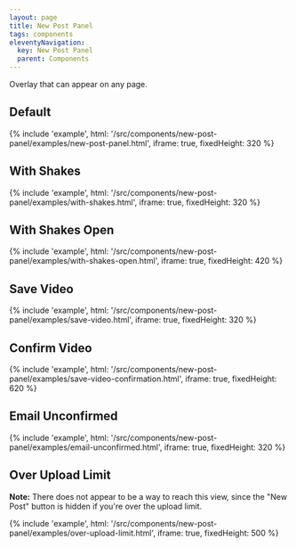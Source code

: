 ```yaml
---
layout: page
title: New Post Panel
tags: components
eleventyNavigation:
  key: New Post Panel
  parent: Components
---
```


Overlay that can appear on any page.

## Default

{%
	include 'example', html: '/src/components/new-post-panel/examples/new-post-panel.html',
	iframe: true,
	fixedHeight: 320
%}

## With Shakes

{%
	include 'example', html: '/src/components/new-post-panel/examples/with-shakes.html',
	iframe: true,
	fixedHeight: 320
%}

## With Shakes Open

{%
	include 'example', html: '/src/components/new-post-panel/examples/with-shakes-open.html',
	iframe: true,
	fixedHeight: 420
%}

## Save Video

{%
	include 'example', html: '/src/components/new-post-panel/examples/save-video.html',
	iframe: true,
	fixedHeight: 320
%}

## Confirm Video

{%
	include 'example', html: '/src/components/new-post-panel/examples/save-video-confirmation.html',
	iframe: true,
	fixedHeight: 620
%}

## Email Unconfirmed

{%
	include 'example', html: '/src/components/new-post-panel/examples/email-unconfirmed.html',
	iframe: true,
	fixedHeight: 320
%}

## Over Upload Limit

**Note:** There does not appear to be a way to reach this view,
since the "New Post" button is hidden if you're over the upload limit.

{%
	include 'example', html: '/src/components/new-post-panel/examples/over-upload-limit.html',
	iframe: true,
		fixedHeight: 500
%}
